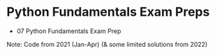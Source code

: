 # Python Fundamentals Exam Preps
- 07 Python Fundamentals Exam Prep

Note: Code from 2021 (Jan-Apr) (& some limited solutions from 2022)
